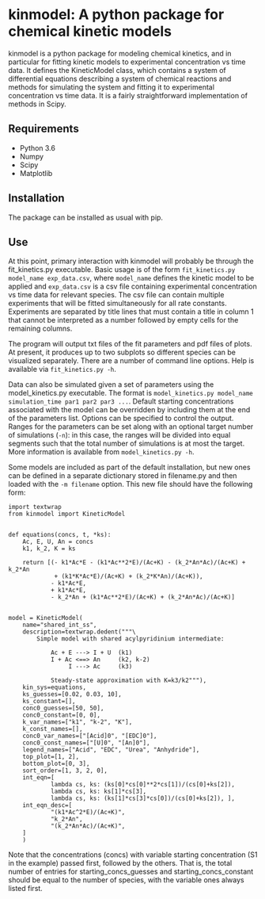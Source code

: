 # kinmodel: A python package for chemical kinetic models

kinmodel is a python package for modeling chemical kinetics, and in particular for fitting kinetic models to experimental concentration vs time data. It defines the KineticModel class, which contains a system of differential equations describing a system of chemical reactions and methods for simulating the system and fitting it to experimental concentration vs time data. It is a fairly straightforward implementation of methods in Scipy.

## Requirements

- Python 3.6
- Numpy
- Scipy
- Matplotlib

## Installation

The package can be installed as usual with pip.

## Use

At this point, primary interaction with kinmodel will probably be through the fit_kinetics.py executable. Basic usage is of the form `fit_kinetics.py model_name exp_data.csv`, where `model_name` defines the kinetic model to be applied and `exp_data.csv` is a csv file containing experimental concentration vs time data for relevant species. The csv file can contain multiple experiments that will be fitted simultaneously for all rate constants. Experiments are separated by title lines that must contain a title in column 1 that cannot be interpreted as a number followed by empty cells for the remaining columns.

The program will output txt files of the fit parameters and pdf files of plots. At present, it produces up to two subplots so different species can be visualized separately. There are a number of command line options. Help is available via `fit_kinetics.py -h`.

Data can also be simulated given a set of parameters using the model_kinetics.py executable. The format is `model_kinetics.py model_name simulation_time par1 par2 par3 ...`. Default starting concentrations associated with the model can be overridden by including them at the end of the parameters list. Options can be specified to control the output. Ranges for the parameters can be set along with an optional target number of simulations (`-n`): in this case, the ranges will be divided into equal segments such that the total number of simulations is at most the target. More information is available from `model_kinetics.py -h`.

Some models are included as part of the default installation, but new ones can be defined in a separate dictionary stored in filename.py and then loaded with the `-m filename` option. This new file should have the following form:

```
import textwrap
from kinmodel import KineticModel


def equations(concs, t, *ks):
    Ac, E, U, An = concs
    k1, k_2, K = ks

    return [(- k1*Ac*E - (k1*Ac**2*E)/(Ac+K) - (k_2*An*Ac)/(Ac+K) + k_2*An
             + (k1*K*Ac*E)/(Ac+K) + (k_2*K*An)/(Ac+K)),
            - k1*Ac*E,
            + k1*Ac*E,
            - k_2*An + (k1*Ac**2*E)/(Ac+K) + (k_2*An*Ac)/(Ac+K)]


model = KineticModel(
    name="shared_int_ss",
    description=textwrap.dedent("""\
        Simple model with shared acylpyridinium intermediate:

            Ac + E ---> I + U  (k1)
            I + Ac <==> An     (k2, k-2)
                 I ---> Ac     (k3)

            Steady-state approximation with K=k3/k2"""),
    kin_sys=equations,
    ks_guesses=[0.02, 0.03, 10],
    ks_constant=[],
    conc0_guesses=[50, 50],
    conc0_constant=[0, 0],
    k_var_names=["k1", "k-2", "K"],
    k_const_names=[],
    conc0_var_names=["[Acid]0", "[EDC]0"],
    conc0_const_names=["[U]0", "[An]0"],
    legend_names=["Acid", "EDC", "Urea", "Anhydride"],
    top_plot=[1, 2],
    bottom_plot=[0, 3],
    sort_order=[1, 3, 2, 0],
    int_eqn=[
            lambda cs, ks: (ks[0]*cs[0]**2*cs[1])/(cs[0]+ks[2]),
            lambda cs, ks: ks[1]*cs[3],
            lambda cs, ks: (ks[1]*cs[3]*cs[0])/(cs[0]+ks[2]), ],
    int_eqn_desc=[
            "(k1*Ac^2*E)/(Ac+K)",
            "k_2*An",
            "(k_2*An*Ac)/(Ac+K)",
    ]
    )

```

Note that the concentrations (concs) with variable starting concentration (S1 in the example) passed first, followed by the others. That is, the total number of entries for starting_concs_guesses and starting_concs_constant should be equal to the number of species, with the variable ones always listed first.
